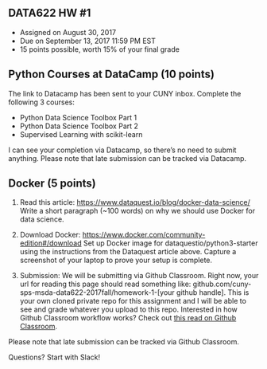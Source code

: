 ## DATA622 HW #1
- Assigned on August 30, 2017
- Due on September 13, 2017 11:59 PM EST
- 15 points possible, worth 15% of your final grade


## Python Courses at DataCamp (10 points)

The link to Datacamp has been sent to your CUNY inbox.  Complete the following 3 courses:
- Python Data Science Toolbox Part 1
- Python Data Science Toolbox Part 2
- Supervised Learning with scikit-learn

I can see your completion via Datacamp, so there’s no need to submit anything. Please note that late submission can be tracked via Datacamp.



## Docker (5 points)

1. Read this article:
https://www.dataquest.io/blog/docker-data-science/
Write a short paragraph (~100 words) on why we should use Docker for data science.  

2. Download Docker: 
https://www.docker.com/community-edition#/download
Set up Docker image for dataquestio/python3-starter using the instructions from the Dataquest article above.  Capture a screenshot of your laptop to prove your setup is complete.

3. Submission:
We will be submitting via Github Classroom.  Right now, your url for reading this page should read something like: github.com/cuny-sps-msda-data622-2017fall/homework-1-[your github handle].  This is your own cloned private repo for this assignment and I will be able to see and grade whatever you upload to this repo.  Interested in how Github Classroom workflow works?  Check out [this read on Github Classroom](https://github.com/blog/2387-learn-by-doing-at-cal-poly-with-github-and-raspberry-pi).  

Please note that late submission can be tracked via Github Classroom.



Questions?  Start with Slack!
